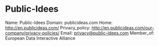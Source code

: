 
# Public-Idees

Name: Public-Idees
Domain: publicideas.com
Home: http://en.publicideas.com/
Privacy_policy: http://en.publicideas.com/our-company/privacy-policies/
Email: privacy@public-idees.com
Member_of: European Data Interactive Alliance
